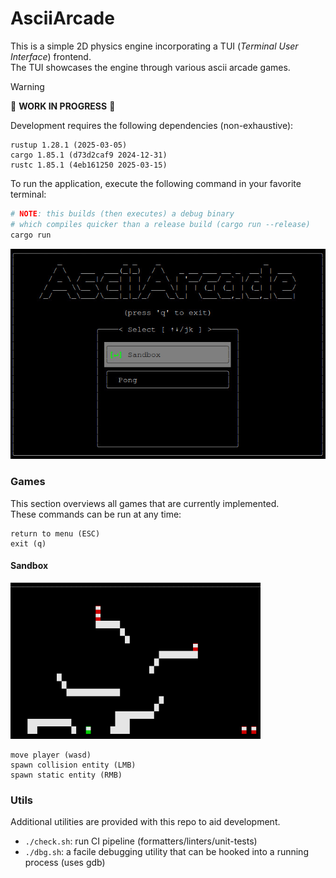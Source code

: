# AsciiArcade

This is a simple 2D physics engine incorporating a TUI (_Terminal User Interface_) frontend. \
The TUI showcases the engine through various ascii arcade games.

> [!WARNING]
> 🚧 **WORK IN PROGRESS** 🚧
>
> Development requires the following dependencies (non-exhaustive):
> ```text
> rustup 1.28.1 (2025-03-05)
> cargo 1.85.1 (d73d2caf9 2024-12-31)
> rustc 1.85.1 (4eb161250 2025-03-15)
> ```

To run the application, execute the following command in your favorite terminal:

```bash
# NOTE: this builds (then executes) a debug binary
# which compiles quicker than a release build (cargo run --release)
cargo run
```

![main-menu](./examples/pics/menu.jpeg)

### Games

This section overviews all games that are currently implemented. \
These commands can be run at any time:

```
return to menu (ESC)
exit (q)
```

#### Sandbox

<img src="./examples/gifs/sandbox_game.gif" alt="linear collision" style="width:400px;height:250px;">

```text
move player (wasd)
spawn collision entity (LMB)
spawn static entity (RMB)
```

### Utils
Additional utilities are provided with this repo to aid development.

- `./check.sh`: run CI pipeline (formatters/linters/unit-tests)
- `./dbg.sh`: a facile debugging utility that can be hooked into a running process (uses gdb)
